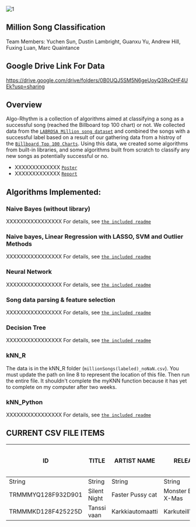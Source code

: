 ![1](https://cloud.githubusercontent.com/assets/8572563/25414393/4b218236-29ff-11e7-9af2-1598f9cd67b0.png)
## Million Song Classification
Team Members: Yuchen Sun, Dustin Lambright, Guanxu Yu, Andrew Hill, Fuxing Luan, Marc Quaintance

## Google Drive Link For Data
https://drive.google.com/drive/folders/0B0UQJ5SM5N6geUoyQ3RxOHF4UEk?usp=sharing

## Overview
Algo-Rhythm is a collection of algorithms aimed at classifying a song as a successful song (reached the Billboard top 100 chart) or not.  We collected data from the [`LABROSA Million song dataset`](https://labrosa.ee.columbia.edu/millionsong/) and combined the songs with a successful label based on a result of our gathering data from a histroy of the [`Billboard Top 100 Charts`](http://www.billboard.com/charts/hot-100).  Using this data, we created some algorithms from built-in libraries, and some algorithms built from scratch to classify any new songs as potentially successful or no.

* XXXXXXXXXXXXX [`Poster`](https://labrosa.ee.columbia.edu/millionsong/)
* XXXXXXXXXXXXX [`Report`](https://reddit.com)

## Algorithms Implemented:

### Naive Bayes (without library)
XXXXXXXXXXXXXXXX For details, see [`the included readme`](https://github.com/dlambright/CSC_522/tree/master/naive_bayes_no_lib)

### Naive bayes, Linear Regression with LASSO, SVM and Outlier Methods
XXXXXXXXXXXXXXXX For details, see [`the included readme`](https://github.com/dlambright/CSC_522/tree/master/naiveBayes)

### Neural Network
XXXXXXXXXXXXXXXX For details, see [`the included readme`](https://github.com/dlambright/CSC_522/tree/master/neural_net)

### Song data parsing & feature selection
XXXXXXXXXXXXXXXX For details, see [`the included readme`](https://github.com/dlambright/CSC_522/tree/master/Preprocessing)

### Decision Tree
XXXXXXXXXXXXXXXX For details, see [`the included readme`](https://github.com/dlambright/CSC_522/tree/master/Decision%20Tree%20Classification)


### kNN_R
The data is in the kNN_R folder (`millionSongs(labeled)_noNaN.csv`). You must update the path on line 8 to represent the location of this file. Then run the entire file. It shouldn't complete the myKNN function because it has yet to complete on my computer after two weeks.

### kNN_Python
XXXXXXXXXXXXXXXX For details, see [`the included readme`](https://github.com/dlambright/CSC_522/tree/master/Decision%20Tree%20Classification)


## CURRENT CSV FILE ITEMS ##

| ID | TITLE | ARTIST NAME | RELEASE | YEAR | KEY | KEY CONFIDENCE | TIME SIGNATURE | TIME SIGNATURE CONFIDENCE | MODE | MODE CONFIDENCE | END OF FADE IN | START OF FADE OUT | ENERGY | DURATION |  DANCEABILITY | SONG HOTTNESS | TEMPO | LOUDNESS | TOP 100? | 
| ------------- | ------------- | ------------- |------------- |------------- |------------- |------------- |------------- |------------- |------------- |------------- |------------- |------------- |------------- |------------- |------------- |------------- |------------- |------------- |------------- |
| String              | String        | String           | String                | String | Int | Float | Int | Float | Int | Float | Float | Float | Float | Float | Float | Float | Float | Float | Bool |
| TRMMMYQ128F932D901  | Silent Night  | Faster Pussy cat | Monster Ballads X-Mas | 2003   | 10  | 0.777 | 4 | 0.94 | 0 | 0.688 | 2.049 | 236.635 | 0.0 | 252.05506 | 0.0 | 0.5428987432910862| 87.002 | -4.829 | 0 |
| TRMMMKD128F425225D  | Tanssi vaan   | Karkkiautomaatti |  Karkuteill\u00e4     | 1995   | 9   | 0.808 | 1 | 0.0 | 1 | 0.355 | 0.258 | 148.66 | 0.0 | 156.55138 | 0.0 | 0.2998774882739778| 150.778 | -10.555| 0 |


